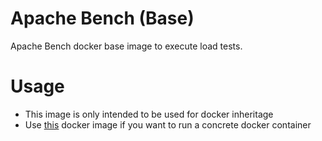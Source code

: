 Apache Bench (Base)
===================

Apache Bench docker base image to execute load tests.

# Usage

- This image is only intended to be used for docker inheritage
- Use [this](https://hub.docker.com/r/chrisipa/ab/) docker image if you want to run a concrete docker container 
